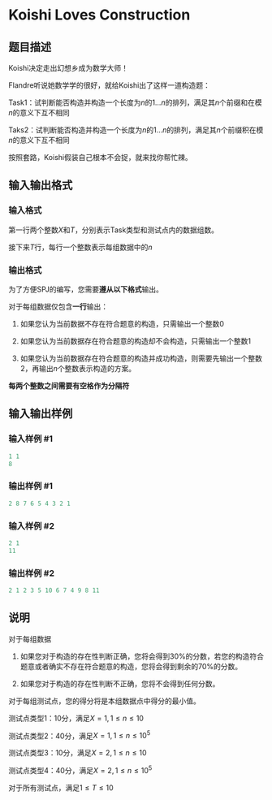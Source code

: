 # Koishi Loves Construction

## 题目描述

Koishi决定走出幻想乡成为数学大师！

Flandre听说她数学学的很好，就给Koishi出了这样一道构造题：

Task1：试判断能否构造并构造一个长度为$n$的$1\dots n$的排列，满足其$n$个前缀和在模$n$的意义下互不相同

Taks2：试判断能否构造并构造一个长度为$n$的$1\dots n$的排列，满足其$n$个前缀积在模$n$的意义下互不相同

按照套路，Koishi假装自己根本不会捉，就来找你帮忙辣。

## 输入输出格式

### 输入格式

第一行两个整数$X$和$T$，分别表示Task类型和测试点内的数据组数。

接下来$T$行，每行一个整数表示每组数据中的$n$

### 输出格式

为了方便SPJ的编写，您需要**遵从以下格式**输出。

对于每组数据仅包含**一行**输出：

1. 如果您认为当前数据不存在符合题意的构造，只需输出一个整数$0$

1. 如果您认为当前数据存在符合题意的构造却不会构造，只需输出一个整数$1$

2. 如果您认为当前数据存在符合题意的构造并成功构造，则需要先输出一个整数$2$，再输出$n$个整数表示构造的方案。

**每两个整数之间需要有空格作为分隔符**

## 输入输出样例

### 输入样例 #1

```cpp
1 1
8
```


### 输出样例 #1

```cpp
2 8 7 6 5 4 3 2 1
```


### 输入样例 #2

```cpp
2 1
11
```


### 输出样例 #2

```cpp
2 1 2 3 5 10 6 7 4 9 8 11
```


## 说明

对于每组数据

1. 如果您对于构造的存在性判断正确，您将会得到$30\%$的分数，若您的构造符合题意或者确实不存在符合题意的构造，您将会得到剩余的$70\%$的分数。

2. 如果您对于构造的存在性判断不正确，您将不会得到任何分数。

对于每组测试点，您的得分将是本组数据点中得分的最小值。

测试点类型1：10分，满足$X=1,1\leq n\leq 10$

测试点类型2：40分，满足$X=1,1\leq n\leq10^5$

测试点类型3：10分，满足$X=2,1\leq n\leq 10$

测试点类型4：40分，满足$X=2,1\leq n\leq10^5$

对于所有测试点，满足$1\leq T\leq 10$

